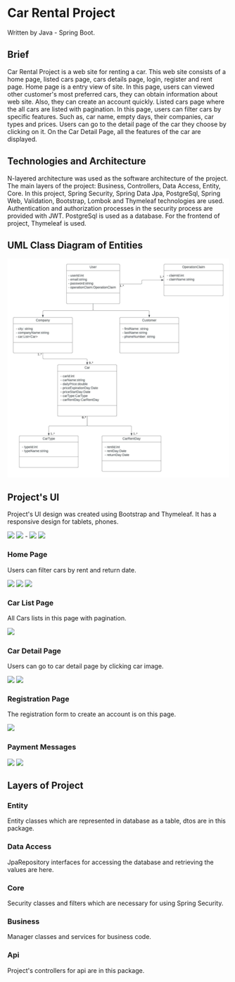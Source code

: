 # Car Rental Project
Written by Java - Spring Boot. 

## Brief
Car Rental Project is a web site for renting a car. This web site consists of a home page, listed cars page, cars details page, login, register
and rent page. Home page is a entry view of site. In this page, users can viewed other customer's most preferred cars, they can obtain information about web site.
Also, they can create an account quickly. Listed cars page where the all cars are listed with pagination. In this page, users can filter cars by specific features.
Such as, car name, empty days, their companies, car types and prices. 
Users can go to the detail page of the car they choose by clicking on it. On the Car Detail Page, all the features of the car are displayed. 

## Technologies and Architecture
N-layered architecture was used as the software architecture of the project. The main layers of the project: Business, Controllers, Data Access, Entity, Core.
In this project, Spring Security, Spring Data Jpa, PostgreSql, Spring Web, Validation, Bootstrap, Lombok and Thymeleaf technologies are used.
Authentication and authorization processes in the security process are provided with JWT. PostgreSql is used as a database. 
For the frontend of project, Thymeleaf is used. 

## UML Class Diagram of Entities
<p text-align="center"> 
	<img src="images/car_rental_entity.jpeg" />
</p>

## Project's UI
Project's UI design was created using Bootstrap and Thymeleaf. It has a responsive design for tablets, phones.
<p text-align="center"> 
	<img src="images/index_lg.jpeg" />
	<img src="images/index_sm.jpeg" />
	 - 
	<img src="images/index_lg_2.jpeg" />
	<img src="images/index_sm_2.jpeg" />
</p>

### Home Page
Users can filter cars by rent and return date.
<p text-align="center"> 
	<img src="images/index_lg.jpeg" />
	<img src="images/index_lg_2.jpeg" />
	<img src="images/car_modal.jpeg" />
</p>

### Car List Page
All Cars lists in this page with pagination.
<p text-align="center"> 
	<img src="images/car_list_lg.jpeg" />
</p>

### Car Detail Page
Users can go to car detail page by clicking car image.
<p text-align="center"> 
	<img src="images/car_detail_lg.jpeg" />
	<img src="images/car_detail_sm.jpeg" />
</p>

### Registration Page
The registration form to create an account is on this page.
<p text-align="center"> 
	<img src="images/registration.jpeg" />
</p>

### Payment Messages
<p text-align="center"> 
	<img src="images/payment_success.jpeg" />
	<img src="images/payment_error.jpeg" />
</p>

## Layers of Project

### Entity
Entity classes which are represented in database as a table, dtos are in this package.

### Data Access
JpaRepository interfaces for accessing the database and retrieving the values are here.

### Core
Security classes and filters which are necessary for using Spring Security.

### Business
Manager classes and services for business code.

### Api
Project's controllers for api are in this package.



